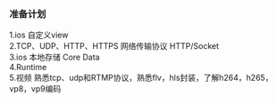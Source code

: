 ### 准备计划
1.ios 自定义view  
2.TCP、UDP、HTTP、HTTPS 网络传输协议  HTTP/Socket  
3.ios 本地存储  Core Data  
4.Runtime  
5.视频 熟悉tcp、udp和RTMP协议，熟悉flv，hls封装，了解h264，h265，vp8，vp9编码  